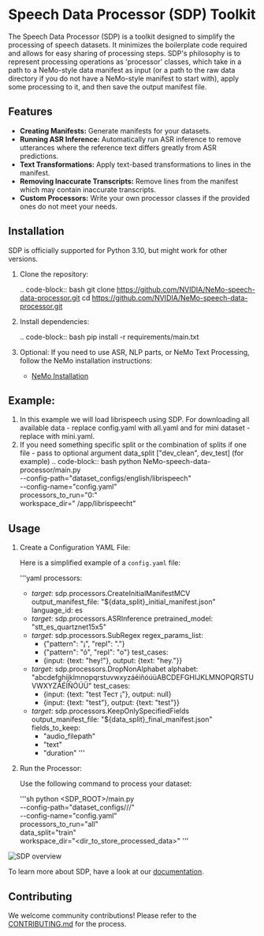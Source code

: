 # Speech Data Processor (SDP) Toolkit

The Speech Data Processor (SDP) is a toolkit designed to simplify the processing of speech datasets. It minimizes the boilerplate code required and allows for easy sharing of processing steps. SDP's philosophy is to represent processing operations as 'processor' classes, which take in a path to a NeMo-style data manifest as input (or a path to the raw data directory if you do not have a NeMo-style manifest to start with), apply some processing to it, and then save the output manifest file.

## Features

- **Creating Manifests:** Generate manifests for your datasets.
- **Running ASR Inference:** Automatically run ASR inference to remove utterances where the reference text differs greatly from ASR predictions.
- **Text Transformations:** Apply text-based transformations to lines in the manifest.
- **Removing Inaccurate Transcripts:** Remove lines from the manifest which may contain inaccurate transcripts.
- **Custom Processors:** Write your own processor classes if the provided ones do not meet your needs.

## Installation

SDP is officially supported for Python 3.10, but might work for other versions.

1. Clone the repository:

   .. code-block:: bash
   git clone <https://github.com/NVIDIA/NeMo-speech-data-processor.git>
   cd <https://github.com/NVIDIA/NeMo-speech-data-processor.git>
   

2. Install dependencies:

   .. code-block:: bash
   pip install -r requirements/main.txt
   

3. Optional: If you need to use ASR, NLP parts, or NeMo Text Processing, follow the NeMo installation instructions:
   - [NeMo Installation](https://github.com/NVIDIA/NeMo.git)

## Example:
1. In this example we will load librispeech using SDP. For downloading all available data - replace config.yaml with all.yaml and for mini dataset - replace with mini.yaml. 
2. If you need something specific split or the combination of splits if one file - pass to optional argument 
data_split ["dev_clean", dev_test] (for example)
.. code-block:: bash
    python NeMo-speech-data-processor/main.py \
    --config-path="dataset_configs/english/librispeech" \
    --config-name="config.yaml" \
    processors_to_run="0:" \
    workspace_dir=" /app/librispeecht"

## Usage

1. Create a Configuration YAML File:

   Here is a simplified example of a `config.yaml` file:

   '''yaml
   processors:
     - _target_: sdp.processors.CreateInitialManifestMCV
       output_manifest_file: "${data_split}_initial_manifest.json"
       language_id: es
     - _target_: sdp.processors.ASRInference
       pretrained_model: "stt_es_quartznet15x5"
     - _target_: sdp.processors.SubRegex
       regex_params_list:
         - {"pattern": "¡", "repl": "."}
         - {"pattern": "ó", "repl": "o"}
       test_cases:
         - {input: {text: "hey!"}, output: {text: "hey."}}
     - _target_: sdp.processors.DropNonAlphabet
       alphabet: "abcdefghijklmnopqrstuvwxyzáéiñóúüABCDEFGHIJKLMNOPQRSTUVWXYZÁÉÍÑÓÚÜ"
       test_cases:
         - {input: {text: "test Тест ¡"}, output: null}
         - {input: {text: "test"}, output: {text: "test"}}
     - _target_: sdp.processors.KeepOnlySpecifiedFields
       output_manifest_file: "${data_split}_final_manifest.json"
       fields_to_keep:
         - "audio_filepath"
         - "text"
         - "duration"
   '''

2. Run the Processor:

   Use the following command to process your dataset:

   '''sh
   python <SDP_ROOT>/main.py \
     --config-path="dataset_configs/<lang>/<dataset>/" \
     --config-name="config.yaml" \
     processors_to_run="all" \
     data_split="train" \
     workspace_dir="<dir_to_store_processed_data>"
   '''

![SDP overview](https://github.com/NVIDIA/NeMo/releases/download/v1.17.0/sdp_overview_diagram.png)

To learn more about SDP, have a look at our [documentation](https://nvidia.github.io/NeMo-speech-data-processor/).


## Contributing
We welcome community contributions! Please refer to the [CONTRIBUTING.md](CONTRIBUTING.md) for the process.
